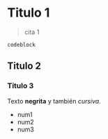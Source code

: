 # Titulo 1

> cita 1

	codeblock
## Titulo 2

### Titulo 3

Texto **negrita** y también *cursiva*.

* num1
* num2
* num3
